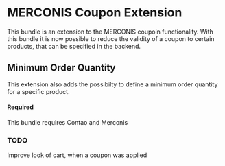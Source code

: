 # MERCONIS Coupon Extension

This bundle is an extension to the MERCONIS coupoin functionality. With this bundle it is now possible to
reduce the validity of a coupon to certain products, that can be specified in the backend.

## Minimum Order Quantity

This extension also adds the possibilty to define a minimum order quantity for a specific product.

#### Required

This bundle requires Contao and Merconis

### TODO

Improve look of cart, when a coupon was applied
